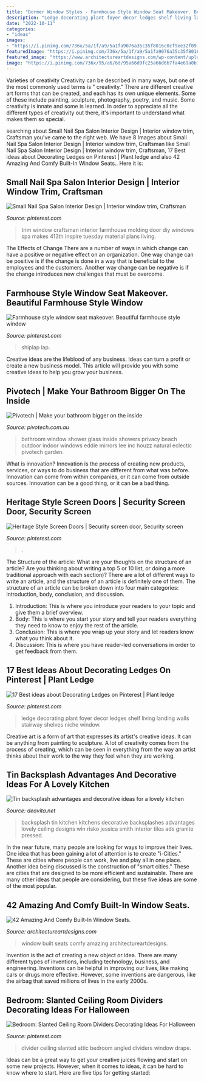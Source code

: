 ```yaml
---
title: "Dormer Window Styles - Farmhouse Style Window Seat Makeover. Beautiful Farmhouse Style Window"
description: "Ledge decorating plant foyer decor ledges shelf living landing walls stairway shelves niche window"
date: "2022-10-11"
categories:
- "ideas"
images:
- "https://i.pinimg.com/736x/5a/1f/a9/5a1fa9076a35c35f8016c0cf9ee32f09.jpg"
featuredImage: "https://i.pinimg.com/736x/5a/1f/a9/5a1fa9076a35c35f8016c0cf9ee32f09.jpg"
featured_image: "https://www.architectureartdesigns.com/wp-content/uploads/2013/04/ArchitectureArtDesigns-2310.jpg"
image: "https://i.pinimg.com/736x/95/a6/6d/95a66d9fc25a66d6b7fa4e69a0b70b65.jpg"
---
```



Varieties of creativity
Creativity can be described in many ways, but one of the most commonly used terms is " creativity." There are different creative art forms that can be created, and each has its own unique elements. Some of these include painting, sculpture, photography, poetry, and music. Some creativity is innate and some is learned. In order to appreciate all the different types of creativity out there, it's important to understand what makes them so special.

	

		
searching about Small Nail Spa Salon Interior Design | Interior window trim, Craftsman you've came to the right web. We have 8 Images about Small Nail Spa Salon Interior Design | Interior window trim, Craftsman like Small Nail Spa Salon Interior Design | Interior window trim, Craftsman, 17 Best ideas about Decorating Ledges on Pinterest | Plant ledge and also 42 Amazing And Comfy Built-In Window Seats.. Here it is:
		
    
## Small Nail Spa Salon Interior Design | Interior Window Trim, Craftsman

<img loading=lazy src="https://i.pinimg.com/736x/5a/1f/a9/5a1fa9076a35c35f8016c0cf9ee32f09.jpg" onerror="this.onerror=null;this.src='https://tse1.mm.bing.net/th?id=OIP.rMOEabMwRafYWBIb1JODRgHaLI&amp;pid=15.1';" alt="Small Nail Spa Salon Interior Design | Interior window trim, Craftsman">

_Source: pinterest.com_

>trim window craftsman interior farmhouse molding door diy windows spa makes 413th inspire tuesday material plans living. 

	

The Effects of Change
There are a number of ways in which change can have a positive or negative effect on an organization. One way change can be positive is if the change is done in a way that is beneficial to the employees and the customers. Another way change can be negative is if the change introduces new challenges that must be overcome.

    
## Farmhouse Style Window Seat Makeover. Beautiful Farmhouse Style Window

<img loading=lazy src="https://i.pinimg.com/736x/95/a6/6d/95a66d9fc25a66d6b7fa4e69a0b70b65.jpg" onerror="this.onerror=null;this.src='https://tse3.mm.bing.net/th?id=OIP.KSNP_VP5vGWO9LSsaz8CgwHaLL&amp;pid=15.1';" alt="Farmhouse style window seat makeover. Beautiful farmhouse style window">

_Source: pinterest.com_

>shiplap lap. 

	

Creative ideas are the lifeblood of any business. Ideas can turn a profit or create a new business model. This article will provide you with some creative ideas to help you grow your business.

    
## Pivotech | Make Your Bathroom Bigger On The Inside

<img loading=lazy src="https://www.pivotech.com.au/wp-content/uploads/2014/07/eclectic-bathroom-with-big-window-ideas.jpg" onerror="this.onerror=null;this.src='https://tse3.mm.bing.net/th?id=OIP.fcjqBDnibuNm9G4hCUShIwHaLH&amp;pid=15.1';" alt="Pivotech | Make your bathroom bigger on the inside">

_Source: pivotech.com.au_

>bathroom window shower glass inside showers privacy beach outdoor indoor windows eddie mirrors lee inc houzz natural eclectic pivotech garden. 

	

What is innovation?
Innovation is the process of creating new products, services, or ways to do business that are different from what was before. Innovation can come from within companies, or it can come from outside sources. Innovation can be a good thing, or it can be a bad thing.

    
## Heritage Style Screen Doors | Security Screen Door, Security Screen

<img loading=lazy src="https://i.pinimg.com/736x/ae/cc/b8/aeccb8c85f0eee0ff5188a21bf8a78f5.jpg" onerror="this.onerror=null;this.src='https://tse4.mm.bing.net/th?id=OIP.I-O63wWLrF1nFkcZwhflNwHaJ3&amp;pid=15.1';" alt="Heritage Style Screen Doors | Security screen door, Security screen">

_Source: pinterest.com_

>. 

	

The Structure of the article: What are your thoughts on the structure of an article? Are you thinking about writing a top 5 or 10 list, or doing a more traditional approach with each section)?
There are a lot of different ways to write an article, and the structure of an article is definitely one of them. The structure of an article can be broken down into four main categories: introduction, body, conclusion, and discussion. 
1) Introduction: This is where you introduce your readers to your topic and give them a brief overview. 
2) Body: This is where you start your story and tell your readers everything they need to know to enjoy the rest of the article.
3) Conclusion: This is where you wrap up your story and let readers know what you think about it. 
4) Discussion: This is where you have reader-led conversations in order to get feedback from them.

    
## 17 Best Ideas About Decorating Ledges On Pinterest | Plant Ledge

<img loading=lazy src="https://i.pinimg.com/736x/e9/a3/21/e9a3217d7499b88003581aec276ebc1e.jpg" onerror="this.onerror=null;this.src='https://tse2.mm.bing.net/th?id=OIP.qRV25ZdaHyTBkdd5Zk6yIAHaJ3&amp;pid=15.1';" alt="17 Best ideas about Decorating Ledges on Pinterest | Plant ledge">

_Source: pinterest.com_

>ledge decorating plant foyer decor ledges shelf living landing walls stairway shelves niche window. 

	

Creative art is a form of art that expresses its artist's creative ideas. It can be anything from painting to sculpture. A lot of creativity comes from the process of creating, which can be seen in everything from the way an artist thinks about their work to the way they feel when they are working.

    
## Tin Backsplash Advantages And Decorative Ideas For A Lovely Kitchen

<img loading=lazy src="https://deavita.net/wp-content/uploads/2015/03/awesome-tin-backsplash-kitchen-designs-kitchen-backsplash-ideas.jpg" onerror="this.onerror=null;this.src='https://tse1.mm.bing.net/th?id=OIP.TxtPwnjjRgb2TOh9gPE9xQHaLH&amp;pid=15.1';" alt="Tin backsplash advantages and decorative ideas for a lovely kitchen">

_Source: deavita.net_

>backsplash tin kitchen kitchens decorative backsplashes advantages lovely ceiling designs win risko jessica smith interior tiles ads granite pressed. 

	

In the near future, many people are looking for ways to improve their lives. One idea that has been gaining a lot of attention is to create "i-Cities." These are cities where people can work, live and play all in one place. Another idea being discussed is the construction of "smart cities." These are cities that are designed to be more efficient and sustainable. There are many other ideas that people are considering, but these five ideas are some of the most popular.

    
## 42 Amazing And Comfy Built-In Window Seats.

<img loading=lazy src="https://www.architectureartdesigns.com/wp-content/uploads/2013/04/ArchitectureArtDesigns-2310.jpg" onerror="this.onerror=null;this.src='https://tse3.mm.bing.net/th?id=OIP.30oLUbcVV9q4pzSOlBuctwHaJU&amp;pid=15.1';" alt="42 Amazing And Comfy Built-In Window Seats.">

_Source: architectureartdesigns.com_

>window built seats comfy amazing architectureartdesigns. 

	

Invention is the act of creating a new object or idea. There are many different types of inventions, including technology, business, and engineering. Inventions can be helpful in improving our lives, like making cars or drugs more effective. However, some inventions are dangerous, like the airbag that saved millions of lives in the early 2000s.

    
## Bedroom: Slanted Ceiling Room Dividers Decorating Ideas For Halloween

<img loading=lazy src="https://i.pinimg.com/736x/ec/ce/17/ecce17ae6a219644fde3a706d1f5a5c1.jpg" onerror="this.onerror=null;this.src='https://tse4.mm.bing.net/th?id=OIP.isZae9lLITehuhzmHjkBnQHaJ4&amp;pid=15.1';" alt="Bedroom: Slanted Ceiling Room Dividers Decorating Ideas For Halloween">

_Source: pinterest.com_

>divider ceiling slanted attic bedroom angled dividers window drape. 

	

Ideas can be a great way to get your creative juices flowing and start on some new projects. However, when it comes to ideas, it can be hard to know where to start. Here are five tips for getting started: 

